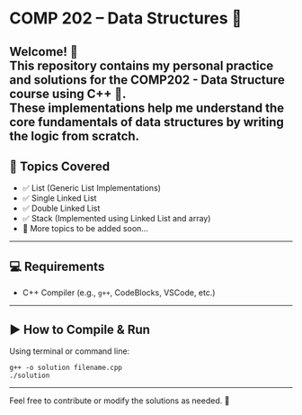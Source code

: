 # COMP 202 – Data Structures 📘

Welcome! 👋  
This repository contains my personal practice and solutions for the **COMP202 - Data Structure** course using **C++** 💙.  
These implementations help me understand the core fundamentals of data structures by writing the logic from scratch.
---
## 🧩 Topics Covered
- ✅ List (Generic List Implementations)
- ✅ Single Linked List
- ✅ Double Linked List
- ✅ Stack (Implemented using Linked List and array)
- 🚧 More topics to be added soon...
---
## 💻 Requirements
- C++ Compiler (e.g., `g++`, CodeBlocks, VSCode, etc.)
---
## ▶️ How to Compile & Run
Using terminal or command line:
````
g++ -o solution filename.cpp
./solution
````
---
Feel free to contribute or modify the solutions as needed. 🚀
